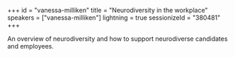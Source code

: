 +++
id = "vanessa-milliken"
title = "Neurodiversity in the workplace"
speakers = ["vanessa-milliken"]
lightning = true
sessionizeId = "380481"
+++

An overview of neurodiversity and how to support neurodiverse candidates and employees. 